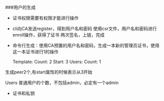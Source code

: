 ###用户的生成
- 证书权限需要有权限才能进行操作
- cli向CA发送register，得到用户名和密码
使用csr文件，用户名和密码进行enroll操作，获得了证书
两次签名，上链，完成

- 命令行生成：使用CA预置的用户名和密码，生成一本新的管理员证书，使用这一本证书进行1的操作


    Template:
      Count: 2
      Start: 3
    Users:
      Count: 1

生成peer2个,有start属性的时候表示从3开始

Users 普通用户的个数，不包括admin，必定有一个admin




- 证书和私钥


